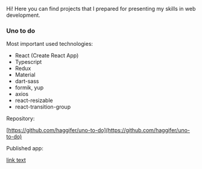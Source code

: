 Hi! Here you can find projects that I prepared for presenting my skills in web development.

### Uno to do

Most important used technologies: 
- React (Create React App)
- Typescript
- Redux
- Material
- dart-sass
- formik, yup
- axios
- react-resizable
- react-transition-group

Repository:

[https://github.com/haggifer/uno-to-do](https://github.com/haggifer/uno-to-do)

Published app:

[link text](article-name.md)